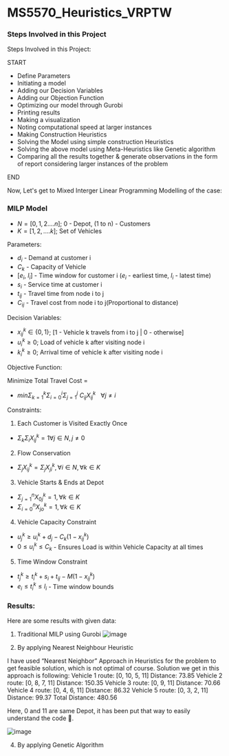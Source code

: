 # MS5570_Heuristics_VRPTW

### Steps Involved in this Project

Steps Involved in this Project:

START
- Define Parameters
- Initiating a model
- Adding our Decision Variables
- Adding our Objection Function
- Optimizing our model through Gurobi
- Printing results
- Making a visualization
- Noting computational speed at larger instances
- Making Construction Heuristics 	
- Solving the Model using simple construction Heuristics
- Solving the above model using Meta-Heuristics like Genetic algorithm
- Comparing all the results together & generate observations in the form of report considering larger instances of the problem

END

Now, Let's get to Mixed Interger Linear Programming Modelling of the case:

### MILP Model

- $N = [0,1,2....n]$; 0 - Depot, (1 to n) - Customers
- $K = [1,2,....k]$;  Set of Vehicles

Parameters:

- $d_i$ - Demand at customer i
- $C_k$ - Capacity of Vehicle
- $[e_i,~l_i]$ - Time window for customer i ($e_i$ - earliest time, $l_i$ - latest time)
- $s_i$ - Service time at customer i
- $t_{ij}$ - Travel time from node i to j
- $C_{ij}$ - Travel cost from node i to j(Proportional to distance)

Decision Variables:

- $x^k_{ij}\in\{0,1\}$; [1 - Vehicle k travels from i to j | 0 - otherwise]
- $u^k_i  \geq  0$; Load of vehicle k after visiting node i
- $k^k_i  \geq  0$; Arrival time of vehicle k after visiting node i

Objective Function:

Minimize Total Travel Cost = 
- $min \Sigma^k_{k=1}\Sigma^i_{i=0}\Sigma^j_{j=1}~C_{ij}X^k_{ij}~~~\forall j\neq i$

Constraints:

1) Each Customer is Visited Exactly Once

- $\Sigma_k\Sigma_iX^k_{ij}=1 \forall j \in N, j\neq0$

2) Flow Conservation

- $\Sigma_jX^k_{ij} = \Sigma_jX^k_{ji}, \forall i \in N, \forall k \in K$

3) Vehicle Starts & Ends at Depot

- $\Sigma^n_{j=1}X^k_{0j}=1, \forall k \in K$
- $\Sigma^n_{i=0}X^k_{jo}=1, \forall k \in K$ 

4) Vehicle Capacity Constraint

- $u^k_j\geq u^k_i + d_j - C_k(1-x^k_{ij})$
- $0 \leq u^k_i \leq C_k$ - Ensures Load is within Vehicle Capacity at all times

5) Time Window Constraint

- $t^k_j\geq t^k_i + s_i + t_{ij} - M(1-x^k_{ij})$
- $e_i \leq t^k_i \leq l_i$ - Time window bounds

### Results:

Here are some results with given data:
1) Traditional MILP using Gurobi
![image](https://github.com/user-attachments/assets/226dc2e4-778c-4583-9baa-6f6cff77317a)


2) By applying Nearest Neighbour Heuristic

I have used “Nearest Neighbor” Approach in Heuristics for the problem to get feasible solution, which is not optimal of course.
Solution we get in this approach is following:
Vehicle 1 route: [0, 10, 5, 11]
Distance: 73.85
Vehicle 2 route: [0, 8, 7, 11]
Distance: 150.35
Vehicle 3 route: [0, 9, 11]
Distance: 70.66
Vehicle 4 route: [0, 4, 6, 11]
Distance: 86.32
Vehicle 5 route: [0, 3, 2, 11]
Distance: 99.37
Total Distance: 480.56

Here, 0 and 11 are same Depot, it has been put that way to easily understand the code .

![image](https://github.com/user-attachments/assets/a3a7773a-7e98-4b94-b1c7-403d02eba197)


4) By applying Genetic Algorithm

